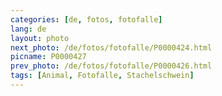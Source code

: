 ```yaml
---
categories: [de, fotos, fotofalle]
lang: de
layout: photo
next_photo: /de/fotos/fotofalle/P0000424.html
picname: P0000427
prev_photo: /de/fotos/fotofalle/P0000426.html
tags: [Animal, Fotofalle, Stachelschwein]
---
```

